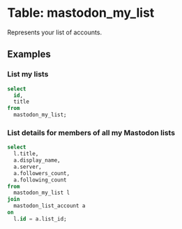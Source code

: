 # Table: mastodon_my_list

Represents your list of accounts.

## Examples

### List my lists

```sql
select
  id,
  title
from
  mastodon_my_list;
```

### List details for members of all my Mastodon lists

```sql
select
  l.title,
  a.display_name,
  a.server,
  a.followers_count,
  a.following_count
from
  mastodon_my_list l
join
  mastodon_list_account a
on
  l.id = a.list_id;
```
